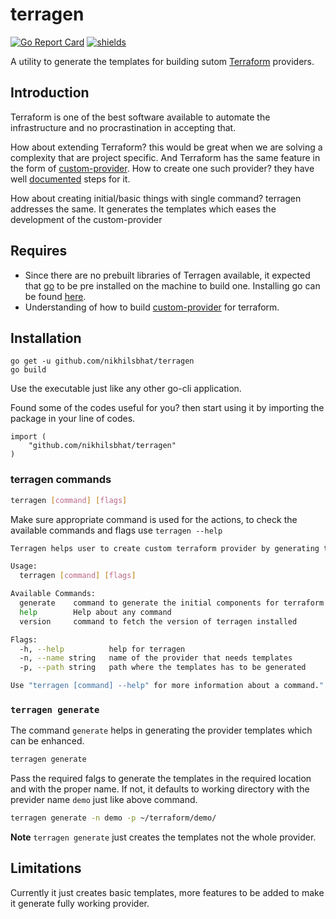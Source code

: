 # terragen


[![Go Report Card](https://goreportcard.com/badge/github.com/nikhilsbhat/terragen)](https://goreportcard.com/report/github.com/nikhilsbhat/terragen)  [![shields](https://img.shields.io/badge/license-mit-brightgreen)](https://github.com/nikhilsbhat/terragen/blob/master/LICENSE)


A utility to generate the templates for building sutom [Terraform](https://www.terraform.io/) providers.

## Introduction

Terraform is one of the best software available to automate the infrastructure and no procrastination in accepting that.

How about extending Terraform? this would be great when we are solving a complexity that are project specific. And Terraform has the same feature in the form of [custom-provider](https://www.terraform.io/docs/extend/how-terraform-works.html). How to create one such provider? they have well [documented](https://www.terraform.io/docs/extend/writing-custom-providers.html) steps for it.

How about creating initial/basic things with single command? terragen addresses the same. It generates the templates which eases the development of the custom-provider

## Requires

* Since there are no prebuilt libraries of Terragen available, it expected that [go](https://golang.org/dl/) to be pre installed on the machine to build one. Installing go can be found [here](https://golang.org/doc/install).
* Understanding of how to build [custom-provider](https://www.terraform.io/docs/extend/writing-custom-providers.html) for terraform.

## Installation

```golang
go get -u github.com/nikhilsbhat/terragen
go build
```
Use the executable just like any other go-cli application.

Found some of the codes useful for you? then start using it by importing the package in your line of codes.
```golang
import (
    "github.com/nikhilsbhat/terragen"
)
```

### terragen commands

```bash
terragen [command] [flags]
```
Make sure appropriate command is used for the actions, to check the available commands and flags use `terragen --help`

```bash
Terragen helps user to create custom terraform provider by generating templates for it.

Usage:
  terragen [command] [flags]

Available Commands:
  generate    command to generate the initial components for terraform provider
  help        Help about any command
  version     command to fetch the version of terragen installed

Flags:
  -h, --help          help for terragen
  -n, --name string   name of the provider that needs templates
  -p, --path string   path where the templates has to be generated

Use "terragen [command] --help" for more information about a command."
```

### `terragen generate`

The command `generate` helps in generating the provider templates which can be enhanced.

```bash
terragen generate
```

Pass the required falgs to generate the templates in the required location and with the proper name. If not, it defaults to working directory with the previder name `demo` just like above command.

```bash
terragen generate -n demo -p ~/terraform/demo/
```

**Note** `terragen generate` just creates the templates not the whole provider.

## Limitations

Currently it just creates basic templates, more features to be added to make it generate fully working provider.
